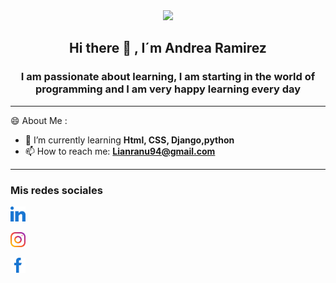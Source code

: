 <div id "header" align="center"> 
    <img src="https://media.giphy.com/media/3oKIPnAiaMCws8nOsE/giphy.gif" width="200">
    <h2 align="center"> Hi there 👋 , I´m Andrea Ramirez </h2>
    <h3 align="center"> I am passionate about learning, I am starting in the world of programming and I am very happy learning every day </h3>
</div>


---

😄 About Me : 

- 🌱 I’m currently learning  **Html, CSS, Django,python**
- 📫 How to reach me: **Lianranu94@gmail.com**


---

### Mis redes sociales

[<img src='https://github.com/lgzarturo/lgzarturo/raw/master/assets/linkedin.png' alt='LinkedIn' width='24' style='width:24px; margin-right: 10px;'/>](https://www.linkedin.com/in/andrea-ramirez22/)

[<img src='https://github.com/lgzarturo/lgzarturo/raw/master/assets/instagram.png' alt='instagram' width='24' style='width:24px; margin-right: 10px;'/>](https://instagram.com/andrea.ramirez.13?igshid=ZDdkNTZiNTM=)

[<img src='https://github.com/lgzarturo/lgzarturo/raw/master/assets/facebook.png' alt='Facebook' width='24' style='width:24px; margin-right: 10px;'/>](https://www.facebook.com/profile.php?id=100009274962400)




